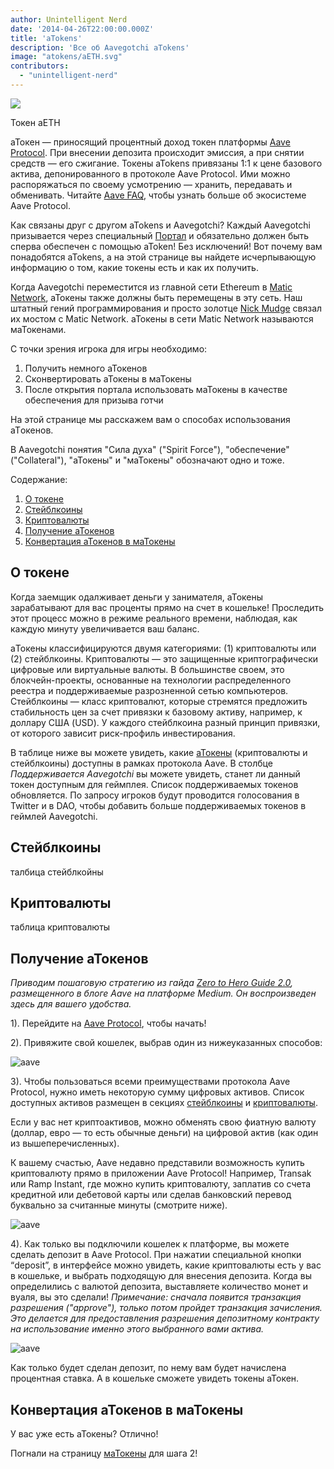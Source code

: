 ```yaml
---
author: Unintelligent Nerd
date: '2014-04-26T22:00:00.000Z'
title: 'aTokens'
description: 'Все об Aavegotchi aTokens'
image: "atokens/aETH.svg"
contributors:
  - "unintelligent-nerd"
---
```


<div class="headerImageContainer">
<img class="headerImage" src="/atokens/aETH.png">
<p class="headerImageText">Токен aETH</p>
</div>

аТокен — приносящий процентный доход токен платформы [Aave Protocol](https://aave.com). При внесении депозита происходит эмиссия, а при снятии средств — его сжигание. Токены aTokens привязаны 1:1 к цене базового актива, депонированного в протоколе Aave Protocol. Ими можно распоряжаться по своему усмотрению — хранить, передавать и обменивать. Читайте [Aave FAQ](https://docs.aave.com/faq/), чтобы узнать больше об экосистеме Aave Protocol.

Как связаны друг с другом aTokens и Aavegotchi? Каждый Aavegotchi призывается через специальный [Портал](/pages/portals) и обязательно должен быть сперва обеспечен с помощью aToken! Без исключений! Вот почему вам понадобятся aTokens, а на этой странице вы найдете исчерпывающую информацию о том, какие токены есть и как их получить.

Когда Aavegotchi переместится из главной сети Ethereum в [Matic Network](/glossary#matic-network), аТокены также должны быть перемещены в эту сеть. Наш штатный гений программирования и просто золотце [Nick Mudge](/team#nick-mudge) связал их мостом с Matic Network. аТокены в сети Matic Network называются маТокенами.

С точки зрения игрока для игры необходимо:

1. Получить немного аТокенов
2. Сконвертировать аТокены в маТокены
3. После открытия портала использовать маТокены в качестве обеспечения для призыва готчи

На этой странице мы расскажем вам о способах использования aTокенов.

В Aavegotchi понятия "Сила духа" ("Spirit Force"), "обеспечение" ("Collateral"), "аТокены" и "маТокены" обозначают одно и тоже.

<div class="contentsBox">

Содержание:

<ol>
<li><a href=#about>О токене</a></li>
<li><a href=#stablecoins>Стейблкоины</a></li>
<li><a href=#cryptocurrencies>Криптовалюты</a></li>
<li><a href=#getting-atokens>Получение аТокенов</a></li>
<li><a href=#converting-atokens-into-matokens>Конвертация аТокенов в маТокены</a></li>
</ol>

</div>

## О токене

Когда заемщик одалживает деньги у занимателя, аТокены зарабатывают для вас проценты прямо на счет в кошельке! Проследить этот процесс можно в режиме реального времени, наблюдая, как каждую минуту увеличивается ваш баланс.

aТокены классифицируются двумя категориями: (1) криптовалюты или (2) стейблкоины. Криптовалюты — это защищенные криптографически цифровые или виртуальные валюты. В большинстве своем, это блокчейн-проекты, основанные на технологии распределенного реестра и поддерживаемые разрозненной сетью компьютеров. Стейблкоины — класс криптовалют, которые стремятся предложить стабильность цен за счет привязки к базовому активу, например, к доллару США (USD). У каждого стейблкоина разный принцип привязки, от которого зависит риск-профиль инвестирования.


В таблице ниже вы можете увидеть, какие [аТокены](https://docs.aave.com/developers/deployed-contracts/deployed-contract-instances) (криптовалюты и стейблкоины) доступны в рамках протокола Aave. В столбце *Поддерживается Aavegotchi* вы можете увидеть, станет ли данный токен доступным для геймплея. Список поддерживаемых токенов обновляется. По запросу игроков будут проводится голосования в Twitter и в DAO, чтобы добавить больше поддерживаемых токенов в геймлей Aavegotchi.

## Стейблкоины

талбица стейблкойны

## Криптовалюты

таблица криптовалюты

## Получение аТокенов

*Приводим пошаговую стратегию из гайда [Zero to Hero Guide 2.0](https://medium.com/aave/zero-to-hero-guide-2-0-dadce0f3e834), размещенного в блоге Aave на платформе Medium. Он воспроизведен здесь для вашего удобства.*

1). Перейдите на <a href = "https://app.aave.com/">Aave Protocol</a>, чтобы начать!

2). Привяжите свой кошелек, выбрав один из нижеуказанных способов:

<img src = "/atokens/connect-your-wallet.png" alt = "aave" class="bodyImage" />

3). Чтобы пользоваться всеми преимуществами протокола Aave Protocol, нужно иметь некоторую сумму цифровых активов. Список доступных активов размещен в секциях <a href=#stablecoins>стейблкоины</a> и <a href=#cryptocurrencies>криптовалюты</a>.

Если у вас нет криптоактивов, можно обменять свою фиатную валюту (доллар, евро — то есть обычные деньги) на цифровой актив (как один из вышеперечисленных).

К вашему счастью, Aave недавно представили возможность купить криптовалюту прямо в приложении Aave Protocol! Например, Transak или Ramp Instant, где можно купить криптовалюту, заплатив со счета кредитной или дебетовой карты или сделав банковский перевод буквально за считанные минуты (смотрите ниже).

<img src = "/atokens/buy-with-fiat.png" alt = "aave" class="bodyImage" />

4). Как только вы подключили кошелек к платформе, вы можете сделать депозит в Aave Protocol. При нажатии специальной кнопки “deposit”, в интерфейсе можно увидеть, какие криптовалюты есть у вас в кошельке, и выбрать подходящую для внесения депозита. Когда вы определились с валютой депозита, выставляете количество монет и вуаля, вы это сделали! *Примечание: сначала появится транзакция разрешения ("approve"), только потом пройдет транзакция зачисления. Это делается для предоставления разрешения депозитному контракту на использование именно этого выбранного вами актива.*

<img src = "/atokens/deposit.gif" alt = "aave" class="bodyImage" />

Как только будет сделан депозит, по нему вам будет начислена процентная ставка. А в кошельке сможете увидеть токены аТокен.

## Конвертация аТокенов в маТокены

У вас уже есть аТокены? Отлично!

Погнали на страницу [маТокены](/matokens) для шага 2!